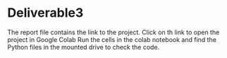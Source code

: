 # Deliverable3

The report file contains the link to the project. 
Click on th link to open the project in Google Colab
Run the cells in the colab notebook and find the Python files in the mounted drive to check the code.
